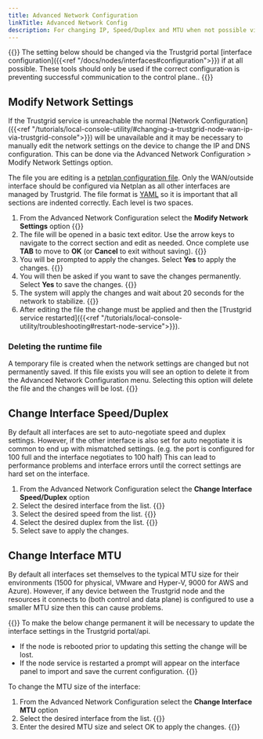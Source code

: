 ```yaml
---
title: Advanced Network Configuration
linkTitle: Advanced Network Config
description: For changing IP, Speed/Duplex and MTU when not possible via control plane
---
```


{{<alert color="warning">}} The setting below should be changed via the Trustgrid portal [interface configuration]({{<ref "/docs/nodes/interfaces#configuration">}}) if at all possible. These tools should only be used if the correct configuration is preventing successful communication to the control plane.. {{</alert>}}


## Modify Network Settings
If the Trustgrid service is unreachable the normal [Network Configuration]({{<ref "/tutorials/local-console-utility/#changing-a-trustgrid-node-wan-ip-via-trustgrid-console">}}) will be unavailable and it may be necessary to manually edit the network settings on the device to change the IP and DNS configuration. This can be done via the Advanced Network Configuration > Modify Network Settings option. 

The file you are editing is a [netplan configuration file](https://netplan.io/reference). Only the WAN/outside interface should be configured via Netplan as all other interfaces are managed by Trustgrid. The file format is [YAML](https://yaml.org/) so it is important that all sections are indented correctly. Each level is two spaces.

1. From the Advanced Network Configuration select the **Modify Network Settings** option {{<tgimg src="adv-net-conf-menu.png" caption="Modify Network Settings option" width="80%">}}
1. The file will be opened in a basic text editor. Use the arrow keys to navigate to the correct section and edit as needed. Once complete use **TAB** to move to **OK** (or **Cancel** to exit without saving). {{<tgimg src="adv-net-conf-edit.png" caption="Edit the file" width="80%">}}
1. You will be prompted to apply the changes. Select **Yes** to apply the changes. {{<tgimg src="adv-net-conf-apply.png" caption="Apply the changes" width="80%">}}
1. You will then be asked if you want to save the changes permanently. Select **Yes** to save the changes. {{<tgimg src="adv-net-conf-save.png" caption="Save the changes" width="80%">}}
1. The system will apply the changes and wait about 20 seconds for the network to stabilize.  {{<tgimg src="adv-net-conf-stable.png" caption="Wait for the network to stabilize" width="80%">}}
1. After editing the file the change must be applied and then the [Trustgrid service restarted]({{<ref "/tutorials/local-console-utility/troubleshooting#restart-node-service">}}).

### Deleting the runtime file
A temporary file is created when the network settings are changed but not permanently saved. If this file exists you will see an option to delete it from the Advanced Network Configuration menu. Selecting this option will delete the file and the changes will be lost.
{{<tgimg src="adv-net-conf-del-run.png" caption="Delete the Netplan Runtime File" width="80%">}}

## Change Interface Speed/Duplex
By default all interfaces are set to auto-negotiate speed and duplex settings. However, if the other interface is also set for auto negotiate it is common to end up with mismatched settings. (e.g. the port is configured for 100 full and the interface negotiates to 100 half) This can lead to performance problems and interface errors until the correct settings are hard set on the interface.  

1. From the Advanced Network Configuration select the **Change Interface Speed/Duplex** option
1. Select the desired interface from the list. {{<tgimg src="speed-select-int.png" alt="Speed/Duplex Select Interface" width="80%">}}
1. Select the desired speed from the list. {{<tgimg src="speed-select-speed.png" alt="Select Speed of 1000, 100 or 10" width="80%">}}
1. Select the desired duplex from the list. {{<tgimg src="duplex-select.png" alt="Duplex options Full or Half" width="80%">}}
1. Select save to apply the changes.

## Change Interface MTU
By default all interfaces set themselves to the typical MTU size for their environments (1500 for physical, VMware and Hyper-V, 9000 for AWS and Azure). However, if any device between the Trustgrid node and the resources it connects to (both control and data plane) is configured to use a smaller MTU size then this can cause problems. 

{{<alert color="warning">}}
To make the below change permanent it will be necessary to update the interface settings in the Trustgrid portal/api.
- If the node is rebooted prior to updating this setting the change will be lost.
- If the node service is restarted a prompt will appear on the interface panel to import and save the current configuration. 
{{</alert>}}

To change the MTU size of the interface:
1. From the Advanced Network Configuration select the **Change Interface MTU** option
1. Select the desired interface from the list. {{<tgimg src="mtu-interface-select.png" alt="MTU Select Interface" width="80%">}}
1. Enter the desired MTU size and select OK to apply the changes. {{<tgimg src="mtu-enter-mtu.png" alt="MTU Enter MTU" width="80%">}}
